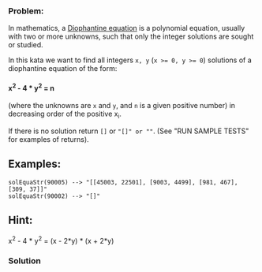 ### Problem:
<p>In mathematics, a <a href="https://en.wikipedia.org/wiki/Diophantine_equation" target="_blank">Diophantine equation</a> is a polynomial equation, usually with two or more unknowns, such that only the integer solutions are sought or studied.</p>
<p>In this kata we want to find all integers <code>x, y</code> (<code>x &gt;= 0, y &gt;= 0</code>) solutions of a diophantine equation of the form:</p>
<h4 id="xsup2sup---4--ysup2sup--n">x<sup>2</sup> - 4 * y<sup>2</sup> = n</h4>
<p>(where the unknowns are <code>x</code> and <code>y</code>, and <code>n</code> is a given positive number)
in decreasing order of the positive x<sub>i</sub>. </p>
<p>If there is no solution return <code>[]</code> or <code>&quot;[]&quot; or &quot;&quot;</code>. (See &quot;RUN SAMPLE TESTS&quot; for examples of returns).</p>
<h2 id="examples">Examples:</h2>
<pre><code>solEquaStr(90005) --&gt; &quot;[[45003, 22501], [9003, 4499], [981, 467], [309, 37]]&quot;
solEquaStr(90002) --&gt; &quot;[]&quot;</code></pre><h2 id="hint">Hint:</h2>
<p>x<sup>2</sup> - 4 * y<sup>2</sup> = (x - 2*y) * (x + 2*y)</p>

### Solution